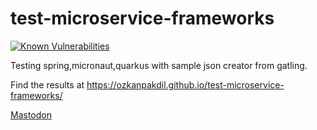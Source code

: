 # test-microservice-frameworks

[![Known Vulnerabilities](https://snyk.io/test/github/ozkanpakdil/test-microservice-frameworks/badge.svg)](https://snyk.io/test/github/ozkanpakdil/test-microservice-frameworks)

Testing spring,micronaut,quarkus with sample json creator from gatling.

Find the results at https://ozkanpakdil.github.io/test-microservice-frameworks/

<a rel="me" href="https://mas.to/@microservicetestall">Mastodon</a>
